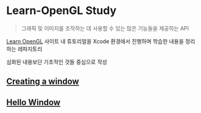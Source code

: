 # Learn-OpenGL Study

> 그래픽 및 이미지를 조작하는 데 사용할 수 있는 많은 기능들을 제공하는 API

[Learn OpenGL](https://learnopengl.com/) 사이트 내 튜토리얼을 Xcode 환경에서 진행하며 학습한 내용을 정리하는 레파지토리

심화된 내용보단 기초적인 것들 중심으로 작성

## [Creating a window](https://github.com/BOLTB0X/OpenGL-Tutorial/tree/main/Tutorial)

## [Hello Window](https://github.com/BOLTB0X/OpenGL-Tutorial/tree/Hello-Window/Tutorial)
